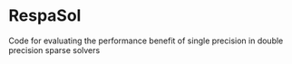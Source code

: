 # RespaSol
Code for evaluating the performance benefit of single precision in double precision sparse solvers
